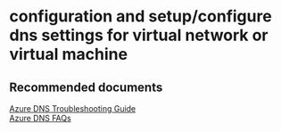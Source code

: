 <properties
	pageTitle="configuration and setup/configure dns settings for virtual network or virtual machine"
	description="configuration and setup/configure dns settings for virtual network or virtual machine"
	service="microsoft.compute"
	resource="virtualmachines"
	authors="radwiv"
	displayOrder=""
	selfHelpType="generic"
	supportTopicIds="32568521"
	resourceTags=""
	productPesIds="14749"
	cloudEnvironments="public"
/>

# configuration and setup/configure dns settings for virtual network or virtual machine

## **Recommended documents**
[Azure DNS Troubleshooting Guide](https://docs.microsoft.com/azure/dns/dns-troubleshoot)<br>
[Azure DNS FAQs](https://docs.microsoft.com/azure/dns/dns-faq)
